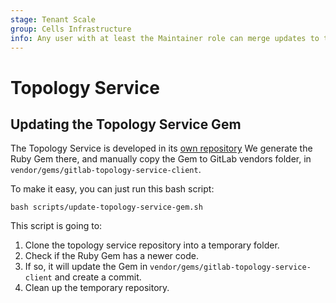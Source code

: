 ```yaml
---
stage: Tenant Scale
group: Cells Infrastructure
info: Any user with at least the Maintainer role can merge updates to this content. For details, see https://docs.gitlab.com/ee/development/development_processes.html#development-guidelines-review.
---
```


# Topology Service

## Updating the Topology Service Gem

The Topology Service is developed in its [own repository](https://gitlab.com/gitlab-org/cells/topology-service)
We generate the Ruby Gem there, and manually copy the Gem to GitLab vendors folder, in
`vendor/gems/gitlab-topology-service-client`.

To make it easy, you can just run this bash script:

```shell
bash scripts/update-topology-service-gem.sh
```

This script is going to:

1. Clone the topology service repository into a temporary folder.
1. Check if the Ruby Gem has a newer code.
1. If so, it will update the Gem in `vendor/gems/gitlab-topology-service-client` and create a commit.
1. Clean up the temporary repository.
